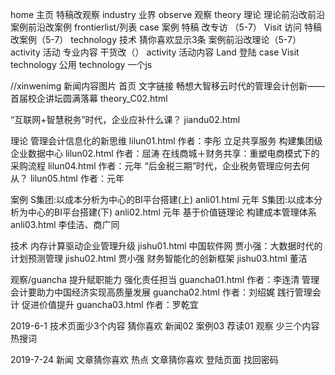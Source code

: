home   主页   特稿改观察 
industry 业界
observe 观察
theory  理论   理论前沿改前沿  案例前沿改案例   frontierlist/列表
case   案例  特稿 改专访 （5-7）
Visit  访问  特稿改案例（5-7）
technology   技术 猜你喜欢显示3条   案例前沿改理论（5-7）
activity  活动    专业内容 干货改（）
activity  活动内容
Land  登陆 
case Visit technology  公用  technology  一个js


//xinwenimg    新闻内容图片
首页  文字链接
畅想大智移云时代的管理会计创新——首届校企讲坛圆满落幕    theory_C02.html 
<!-- 荐读 -->
“互联网+智慧税务”时代，企业应补什么课？               jiandu02.html


理论
管理会计信息化的新思维    lilun01.html  作者：李彤
立足共享服务 构建集团级企业数据中心  lilun02.html  作者：屈涛
在线商城＋财务共享：重塑电商模式下的采购流程 lilun04.html  作者：元年
“后金税三期”时代，企业税务管理应何去何从？    lilun05.html 作者：元年


案例
S集团:以成本分析为中心的BI平台搭建(上)   anli01.html   元年
S集团:以成本分析为中心的BI平台搭建(下)   anli02.html   元年
基于价值链理论 构建成本管理体系   anli03.html  李佳洁、商广同

技术
内存计算驱动企业管理升级   jishu01.html   中国软件网
贾小强：大数据时代的计划预测管理  jishu02.html 贾小强
财务智能化的创新框架  jishu03.html  董洁 

观察/guancha
提升赋职能力 强化责任担当  guancha01.html 作者：李连清
管理会计要助力中国经济实现高质量发展    guancha02.html 作者：刘绍娓
践行管理会计 促进价值提升  guancha03.html 作者：罗乾宜


2019-6-1 
技术页面少3个内容
猜你喜欢
新闻02
案例03
荐读01
观察
少三个内容
热搜词


2019-7-24
新闻  文章猜你喜欢
热点  文章猜你喜欢
登陆页面   找回密码